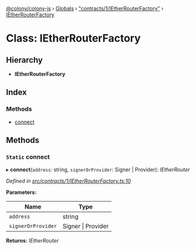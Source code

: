 [@colony/colony-js](../README.md) › [Globals](../globals.md) › ["contracts/1/IEtherRouterFactory"](../modules/_contracts_1_ietherrouterfactory_.md) › [IEtherRouterFactory](_contracts_1_ietherrouterfactory_.ietherrouterfactory.md)

# Class: IEtherRouterFactory

## Hierarchy

* **IEtherRouterFactory**

## Index

### Methods

* [connect](_contracts_1_ietherrouterfactory_.ietherrouterfactory.md#static-connect)

## Methods

### `Static` connect

▸ **connect**(`address`: string, `signerOrProvider`: Signer | Provider): *IEtherRouter*

*Defined in [src/contracts/1/IEtherRouterFactory.ts:10](https://github.com/JoinColony/colonyJS/blob/60b53ae/src/contracts/1/IEtherRouterFactory.ts#L10)*

**Parameters:**

Name | Type |
------ | ------ |
`address` | string |
`signerOrProvider` | Signer &#124; Provider |

**Returns:** *IEtherRouter*
